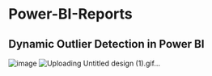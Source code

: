 # Power-BI-Reports
## Dynamic Outlier Detection in Power BI

![image](https://github.com/RutujaChauhan/Power-BI-Reports/assets/95647723/b7a6bd0f-ca69-4dc3-b494-09fbf6a00435)
![Uploading Untitled design (1).gif…]()
